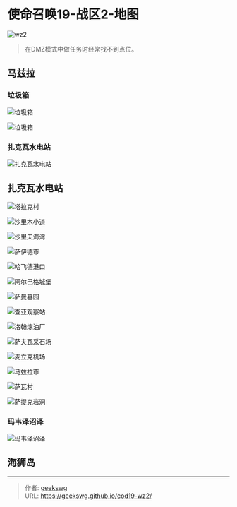 # 使命召唤19-战区2-地图

![wz2](https://jsd.cdn.zzko.cn/gh/geekswg/static@main/blog-img/cod19/wz2.jpeg '战区2')

> 在DMZ模式中做任务时经常找不到点位。

## 马兹拉

### 垃圾箱

![垃圾箱](https://cdn.staticaly.com/gh/geekswg/static@main/blog-img/cod19/7.jpg "垃圾箱")

![垃圾箱](https://cdn.staticaly.com/gh/geekswg/static@main/blog-img/cod19/9.jpg "垃圾箱")

### 扎克瓦水电站

![扎克瓦水电站](https://cdn.staticaly.com/gh/geekswg/static@main/blog-img/cod19/1.jpg "扎克瓦水电站")

## 扎克瓦水电站

![塔拉克村](https://jsd.cdn.zzko.cn/gh/geekswg/static@main/blog-img/cod19/2.jpg "塔拉克村")

![沙里木小道](https://cdn.staticaly.com/gh/geekswg/static@main/blog-img/cod19/3.jpg "沙里木小道")

![沙里夫海湾](https://cdn.staticaly.com/gh/geekswg/static@main/blog-img/cod19/4.jpg "沙里夫海湾")

![萨伊德市](https://cdn.staticaly.com/gh/geekswg/static@main/blog-img/cod19/5.jpg "萨伊德市")

![哈飞德港口](https://cdn.staticaly.com/gh/geekswg/static@main/blog-img/cod19/6.jpg "哈飞德港口")

![阿尔巴格城堡](https://cdn.staticaly.com/gh/geekswg/static@main/blog-img/cod19/8.jpg "阿尔巴格城堡")



![萨曼墓园](https://cdn.staticaly.com/gh/geekswg/static@main/blog-img/cod19/10.jpg "萨曼墓园")

![查亚观察站](https://cdn.staticaly.com/gh/geekswg/static@main/blog-img/cod19/11.jpg "查亚观察站")

![洛翰炼油厂](https://cdn.staticaly.com/gh/geekswg/static@main/blog-img/cod19/12.jpg "洛翰炼油厂")

![萨夫瓦采石场](https://cdn.staticaly.com/gh/geekswg/static@main/blog-img/cod19/13.jpg "萨夫瓦采石场")

![麦立克机场](https://cdn.staticaly.com/gh/geekswg/static@main/blog-img/cod19/14.jpg "麦立克机场")

![马兹拉市](https://cdn.staticaly.com/gh/geekswg/static@main/blog-img/cod19/15.jpg "马兹拉市")

![萨瓦村](https://cdn.staticaly.com/gh/geekswg/static@main/blog-img/cod19/16.jpg "萨瓦村")

![萨提克岩洞](https://cdn.staticaly.com/gh/geekswg/static@main/blog-img/cod19/17.jpg "萨提克岩洞")

### 玛韦泽沼泽

![玛韦泽沼泽](https://cdn.staticaly.com/gh/geekswg/static@main/blog-img/cod19/18.jpg "玛韦泽沼泽")

## 海狮岛

---

> 作者: [geekswg](https://geekswg.github.io)  
> URL: https://geekswg.github.io/cod19-wz2/  

